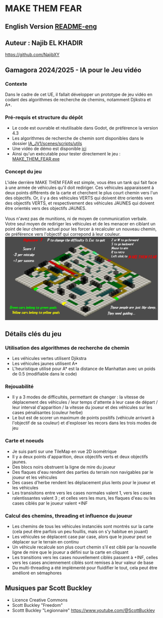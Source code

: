 # MAKE THEM FEAR

## English Version [README-eng](https://github.com/NajibXY/gamagora_ia/blob/93992c574a0228af7837e398cb8148ba4e16693f/godot/projects/ia_jv_1/README-eng.md)

## Auteur : Najib EL KHADIR
https://github.com/NajibXY

## Gamagora 2024/2025 - IA pour le Jeu vidéo

### Contexte
Dans le cadre de cet UE, il fallait développer un prototype de jeu vidéo en codant des algorithmes de recherche de chemins, notamment Djikstra et A*.

### Pré-requis et structure du dépôt
- Le code est ouvrable et réutilisable dans Godot, de préférence la version 4.3
- Les algorithmes de recherche de chemin sont disponibles dans le dossier [IA_JV1/scenes/scripts/utils](https://github.com/NajibXY/gamagora_ia/tree/b9b40df2f3f82b49f14e7ee8e62809284ee98d51/godot/projects/ia_jv_1/scenes/scripts/utils)
- Une vidéo de démo est disponible [ici](https://github.com/NajibXY/gamagora_ia/blob/b9b40df2f3f82b49f14e7ee8e62809284ee98d51/godot/projects/ia_jv_1/MAKE_THEM_FEAR_demo.mp4)
- Ainsi qu'un exécutable pour tester directement le jeu : [MAKE_THEM_FEAR.exe](https://github.com/NajibXY/gamagora_ia/blob/main/godot/projects/ia_jv_1/MAKE_THEM_FEAR.exe)


### Concept du jeu
L'idée derrière MAKE THEM FEAR est simple, vous êtes un tank qui fait face à une armée de véhicules qu'il doit rediriger. Ces véhicules apparaissent à deux points différents de la carte et cherchent le plus court chemin vers l'un des objectifs. Or, il y a des véhicules VERTS qui doivent être orientés vers des objectifs VERTS, et respectivement des véhicules JAUNES qui doivent être orientés vers des objectifs JAUNES.</br></br>
Vous n'avez pas de munitions, ni de moyen de communication verbale. Votre seul moyen de rediriger les véhicules et de les menacer en ciblant un point de leur chemin actuel pour les forcer à recalculer un nouveau chemin, de préférence vers l'objectif qui correpond à leur couleur.
</br>
  <img src="https://github.com/NajibXY/gamagora_ia/blob/f38e7725803899a804433d780e81a0b88f352142/godot/projects/ia_jv_1/readme_assets/capture1.png" width="800">
</br>

## Détails clés du jeu

### Utilisation des algorithmes de recherche de chemin
- Les véhicules vertes utilisent Djikstra
- Les véhicules jaunes utilisent A*
- L'heuristique utilisé pour A* est la distance de Manhattan avec un poids de 0.5 (modifiable dans le code)

### Rejouabilité
- Il y a 3 modes de difficultés, permettant de changer : la vitesse de déplacement des véhicules / leur temps d'attente à leur case de départ / leur interval d'apparition / la vitesse du joueur et des véhicules sur les cases pénalisantes (couleur herbe)
- Le but est de scorer un maximum de points positifs (véhicule arrivant à l'objectif de sa couleur) et d'exploser les recors dans les trois modes de jeu

### Carte et noeuds
- Je suis parti sur une TileMap en vue 2D isométrique
- Il y a deux points d'apparition, deux objectifs verts et deux objectifs jaunes.
- Des blocs noirs obstruent la ligne de mire du joueur
- Des flaques d'eau rendent des parties du terrain non navigables par le joueur et les véhicules
- Des cases d'herbe rendent les déplacement plus lents pour le joueur et les véhicules
- Les transisitons entre vers les cases normales valent 1, vers les cases ralentissantes valent 3 ; et celles vers les murs, les flaques d'eau ou les cases ciblés par le joueur valent +INF

### Calcul des chemins, threading et influence du joueur 
- Les chemins de tous les véhicules instanciés sont montrés sur la carte (cela peut être parfois un peu fouillis, mais on s'y habitue en jouant) 
- Les véhicules se déplacent case par case, alors que le joueur peut se déplacer sur le terrain en continu
- Un véhicule recalcule son plus court chemin s'il est ciblé par la nouvelle ligne de mire que le joueur a défini sur la carte en cliquant
- Les transitions vers les cases nouvellement ciblés passent à +INF, celles vers les cases anciennement ciblés sont remises à leur valeur de base
- Du multi-threading a été implémenté pour fluidifier le tout, cela peut être amélioré en sémaphores

## Musiques par Scott Buckley
- Licence Creative Commons
- Scott Buckley "Freedom"
- Scottt Buckley "Legionnaire"
https://www.youtube.com/@ScottBuckley
